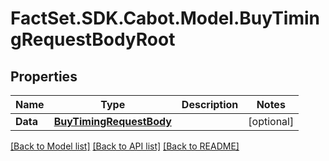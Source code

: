 # FactSet.SDK.Cabot.Model.BuyTimingRequestBodyRoot

## Properties

Name | Type | Description | Notes
------------ | ------------- | ------------- | -------------
**Data** | [**BuyTimingRequestBody**](BuyTimingRequestBody.md) |  | [optional] 

[[Back to Model list]](../README.md#documentation-for-models) [[Back to API list]](../README.md#documentation-for-api-endpoints) [[Back to README]](../README.md)

